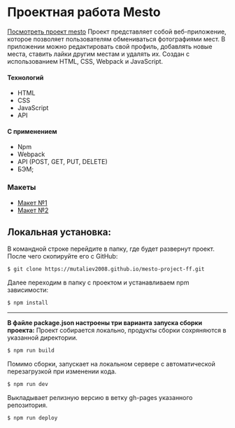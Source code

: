 # Проектная работа Mesto
[Посмотреть проект mesto](https://mutaliev2008.github.io/mesto-project-ff/)
Проект представляет собой веб-приложение, которое позволяет пользователям обмениваться фотографиями мест.
В приложении можно редактировать свой профиль, добавлять новые места, ставить лайки другим местам и удалять их.
Создан с использованием HTML, CSS, Webpack и JavaScript.
#### Технологий
  * HTML
  * CSS
  * JavaScript
  * API
#### С применением
  * Npm
  * Webpack
  * API (POST, GET, PUT, DELETE)
  * БЭМ;
### Макеты
  * [Макет №1](https://www.figma.com/design/kRVLKwYG3d1HGLvh7JFWRT/JavaScript.-Sprint-6?node-id=0-1&t=F0XdagbJR9fA6sAc-0)
  * [Макет №2](https://www.figma.com/design/PSdQFRHoxXJFs2FH8IXViF/JavaScript.-Sprint-9?node-id=0-1&t=auP8v3PBSwR3p0wM-0)

## Локальная установка:

В командной строке перейдите в папку, где будет развернут проект. После чего скопируйте его с GitHub: 
```sh
$ git clone https://mutaliev2008.github.io/mesto-project-ff.git
```

Далее переходим в папку с проектом и устанавливаем npm зависимости:
```sh
$ npm install
```

---
**В файле package.json настроены три варианта запуска сборки проекта:**
Проект собирается локально, продукты сборки сохряняются в указанной директории.
```sh
$ npm run build 
```

Помимо сборки, запускает на локальном сервере с автоматической перезагрузкой при изменении кода.
```sh
$ npm run dev 
```

Выкладывает релизную версию в ветку gh-pages указанного репозитория.
```sh
$ npm run deploy 
```
